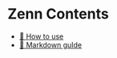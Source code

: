 # Zenn Contents

* [📘 How to use](https://zenn.dev/zenn/articles/zenn-cli-guide)
* [📘 Markdown guIde](https://zenn.dev/zenn/articles/markdown-guide)